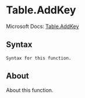 ---
---

# Table.AddKey

Microsoft Docs: [Table.AddKey](https://docs.microsoft.com/en-us/powerquery-m/table-addkey)

## Syntax

```
Syntax for this function.
```

## About

About this function.

